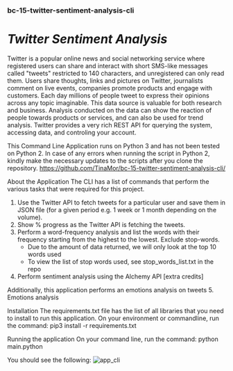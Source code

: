 ### bc-15-twitter-sentiment-analysis-cli

# *Twitter Sentiment Analysis*

Twitter is a popular online news and social networking service where registered users can share and interact with short SMS-like messages called "tweets" restricted to 140 characters, and unregistered can only read them. Users share thoughts, links and pictures on Twitter, journalists comment on live events, companies promote products and engage with customers. Each day millions of people tweet to express their opinions across any topic imaginable. This data source is valuable for both research and business. Analysis conducted on the data can show the reaction of people towards products or services, and can also be used for trend analysis. Twitter provides a very rich REST API for querying the system, accessing data, and controling your account.

This Command Line Application runs on Python 3 and has not been tested on Python 2. In case of any errors when running the script in Python 2, kindly make the necessary updates to the scripts after you clone the repository.
https://github.com/TinaMor/bc-15-twitter-sentiment-analysis-cli/

About the Application
The CLI has a list of commands that perform the various tasks that were required for this project.
1. Use the Twitter API to fetch tweets for a particular user and save them in JSON file (for a given period e.g. 1 week or 1 month depending on the volume).
2. Show % progress as the Twitter API is fetching the tweets.
3. Perform a word-frequency analysis and list the words with their frequency starting from the highest to the lowest. Exclude stop-words.
    - Due to the amount of data returned, we will only look at the top 10 words used
    - To view the list of stop words used, see stop_words_list.txt in the repo
4. Perform sentiment analysis using the Alchemy API [extra credits]

Additionally, this application performs an emotions analysis on tweets
5. Emotions analysis

Installation
The requirements.txt file has the list of all libraries that you need to install to run this application. On your environment or commandline, run the command:
pip3 install -r requirements.txt

Running the application
On your command line, run the command:
python main.python

You should see the following:
![app_cli](TinaMor/bc-15-twitter-sentiment-analysis-cli/blob/wip/app_cli.JPG)
